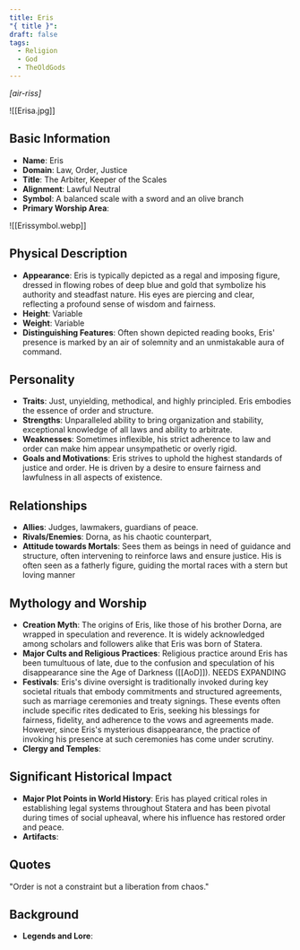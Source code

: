 ```yaml
---
title: Eris
"{ title }": 
draft: false
tags:
  - Religion
  - God
  - TheOldGods
---
```

*[air-riss]*

![[Erisa.jpg]]
## Basic Information

- **Name**: Eris
- **Domain**: Law, Order, Justice
- **Title**: The Arbiter, Keeper of the Scales
- **Alignment**: Lawful Neutral
- **Symbol**: A balanced scale with a sword and an olive branch
- **Primary Worship Area**:

![[Erissymbol.webp]]

## Physical Description

- **Appearance**: Eris is typically depicted as a regal and imposing figure, dressed in flowing robes of deep blue and gold that symbolize his authority and steadfast nature. His eyes are piercing and clear, reflecting a profound sense of wisdom and fairness. 
- **Height**: Variable
- **Weight**: Variable
- **Distinguishing Features**: Often shown depicted reading books, Eris' presence is marked by an air of solemnity and an unmistakable aura of command.

## Personality

- **Traits**: Just, unyielding, methodical, and highly principled. Eris embodies the essence of order and structure.
- **Strengths**: Unparalleled ability to bring organization and stability, exceptional knowledge of all laws and ability to arbitrate.
- **Weaknesses**: Sometimes inflexible, his strict adherence to law and order can make him appear unsympathetic or overly rigid.
- **Goals and Motivations**: Eris strives to uphold the highest standards of justice and order. He is driven by a desire to ensure fairness and lawfulness in all aspects of existence.

## Relationships

- **Allies**: Judges, lawmakers, guardians of peace.
- **Rivals/Enemies**: Dorna, as his chaotic counterpart, 
- **Attitude towards Mortals**: Sees them as beings in need of guidance and structure, often intervening to reinforce laws and ensure justice. His is often seen as a fatherly figure, guiding the mortal races with a stern but loving manner

## Mythology and Worship

- **Creation Myth**: The origins of Eris, like those of his brother Dorna, are wrapped in speculation and reverence. It is widely acknowledged among scholars and followers alike that Eris was born of Statera. 
- **Major Cults and Religious Practices**: Religious practice around Eris has been tumultuous of late, due to the  confusion and speculation of his disappearance sine the Age of Darkness ([[AoD]]). NEEDS EXPANDING
- **Festivals**: Eris's divine oversight is traditionally invoked during key societal rituals that embody commitments and structured agreements, such as marriage ceremonies and treaty signings. These events often include specific rites dedicated to Eris, seeking his blessings for fairness, fidelity, and adherence to the vows and agreements made. However, since Eris's mysterious disappearance, the practice of invoking his presence at such ceremonies has come under scrutiny.
- **Clergy and Temples**: 

## Significant Historical Impact

- **Major Plot Points in World History**: Eris has played critical roles in establishing legal systems throughout Statera and has been pivotal during times of social upheaval, where his influence has restored order and peace.
- **Artifacts**: 

## Quotes

"Order is not a constraint but a liberation from chaos."

## Background

- **Legends and Lore**: 